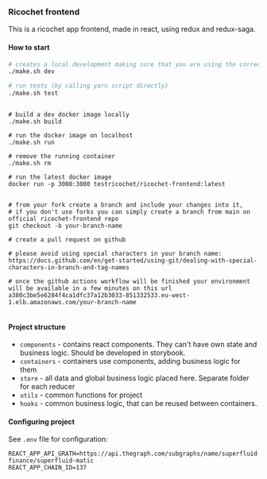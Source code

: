 ### Ricochet frontend

This is a ricochet app frontend, made in react, using redux and redux-saga.

#### How to start

```bash
# creates a local development making sure that you are using the correct node version
./make.sh dev

# run tests (by calling yarn script directly)
./make.sh test
```

```docker

# build a dev docker image locally
./make.sh build

# run the docker image on localhost
./make.sh run

# remove the running container
./make.sh rm 

# run the latest docker image 
docker run -p 3000:3000 testricochet/ricochet-frontend:latest

```
```create a pr environment for qa

# from your fork create a branch and include your changes into it,
# if you don't use forks you can simply create a branch from main on official ricochet-frontend repo
git checkout -b your-branch-name

# create a pull request on github

# please avoid using special characters in your branch name: 
https://docs.github.com/en/get-started/using-git/dealing-with-special-characters-in-branch-and-tag-names

# once the github actions workflow will be finished your environment will be available in a few minutes on this url
a380c3be5e6284f4ca1dfc37a12b3033-851332533.eu-west-1.elb.amazonaws.com/your-branch-name


```

#### Project structure

- `components` - contains react components. They can't have own state and business logic. Should be developed in storybook.
- `containers` - containers use components, adding business logic for them
- `store` - all data and global business logic placed here. Separate folder for each reducer
- `utils` - common functions for project
- `hooks` - common business logic, that can be reused between containers.

#### Configuring project

See `.env` file for configuration:

```dotenv
REACT_APP_API_GRATH=https://api.thegraph.com/subgraphs/name/superfluid-finance/superfluid-matic
REACT_APP_CHAIN_ID=137
```
